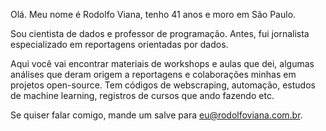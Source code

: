 Olá. Meu nome é Rodolfo Viana, tenho 41 anos e moro em São Paulo. 

Sou cientista de dados e professor de programação. Antes, fui jornalista especializado em reportagens orientadas por dados.

Aqui você vai encontrar materiais de workshops e aulas que dei, algumas análises que deram origem a reportagens e colaborações minhas em projetos open-source. Tem códigos de webscraping, automação, estudos de machine learning, registros de cursos que ando fazendo etc.

Se quiser falar comigo, mande um salve para eu@rodolfoviana.com.br.
